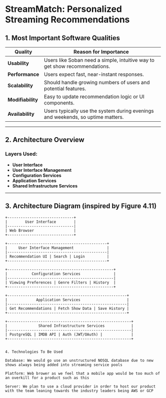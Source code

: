 # StreamMatch: Personalized Streaming Recommendations

## 1. Most Important Software Qualities

| Quality           | Reason for Importance |
|-------------------|------------------------|
| **Usability**     | Users like Soban need a simple, intuitive way to get show recommendations. |
| **Performance**   | Users expect fast, near-instant responses. |
| **Scalability**   | Should handle growing numbers of users and potential features. |
| **Modifiability** | Easy to update recommendation logic or UI components. |
| **Availability**  | Users typically use the system during evenings and weekends, so uptime matters. |

---

## 2. Architecture Overview 

### Layers Used:
- **User Interface**
- **User Interface Management**
- **Configuration Services**
- **Application Services**
- **Shared Infrastructure Services**

---

## 3. Architecture Diagram (inspired by Figure 4.11)

```plaintext
+------------------------------+
|        User Interface        |
|------------------------------|
| Web Browser                  |
+------------------------------+

+---------------------------------------------+
|     User Interface Management               |
|---------------------------------------------|
| Recommendation UI | Search | Login          |
+---------------------------------------------+

+------------------------------------------------+
|           Configuration Services               |
|------------------------------------------------|
| Viewing Preferences | Genre Filters | History  |
+------------------------------------------------+

+------------------------------------------------------+
|             Application Services                     |
|------------------------------------------------------|
| Get Recommendations | Fetch Show Data | Save History |
+------------------------------------------------------+

+--------------------------------------------------------+
|              Shared Infrastructure Services            |
|--------------------------------------------------------|
| PostgreSQL | IMDB API | Auth (JWT/OAuth) |             |
+--------------------------------------------------------+


4. Technologies To Be Used

Database: We would go use an unstructured NOSQL database due to new shows always being added into streaming service pools 

Platform: Web brower as we feel that a mobile app would be too much of an overkill for a product such as this 

Server: We plan to use a cloud provider in order to host our product with the team leaning towards the industry leaders being AWS or GCP

